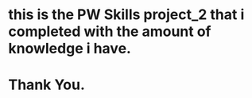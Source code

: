# this is the PW Skills project_2 that i completed with the amount of knowledge i have.
# Thank You.